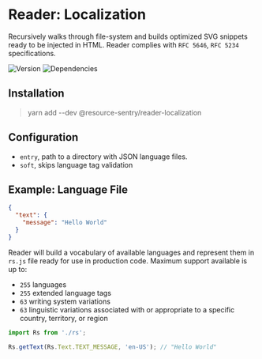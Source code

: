 # Reader: Localization

Recursively walks through file-system and builds optimized SVG snippets ready to be injected in HTML.
Reader complies with `RFC 5646`, `RFC 5234` specifications.

![Version](https://img.shields.io/npm/v/@resource-sentry/reader-localization.svg)
![Dependencies](https://david-dm.org/resource-sentry/reader-localization.svg)

## Installation

> yarn add --dev @resource-sentry/reader-localization

## Configuration

- `entry`, path to a directory with JSON language files.
- `soft`, skips language tag validation

## Example: Language File

```json
{
  "text": {
    "message": "Hello World"
  }
}
```

Reader will build a vocabulary of available languages and represent them in `rs.js` file ready for use in production code.
Maximum support available is up to:

- `255` languages
- `255` extended language tags
- `63` writing system variations
- `63` linguistic variations associated with or appropriate to a specific country, territory, or region

```javascript
import Rs from './rs';

Rs.getText(Rs.Text.TEXT_MESSAGE, 'en-US'); // "Hello World"
```
